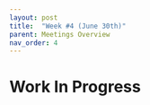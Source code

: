 ```yaml
---
layout: post
title:  "Week #4 (June 30th)"
parent: Meetings Overview
nav_order: 4
---
```


# Work In Progress